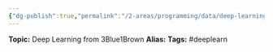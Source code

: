 ```yaml
---
{"dg-publish":true,"permalink":"/2-areas/programming/data/deep-learning-from-3-blue1-brown/","created":"2023-02-12T22:00:51.190+07:00","updated":"2025-09-02T23:21:30.990+07:00"}
---
```


**Topic:** Deep Learning from 3Blue1Brown
**Alias:**
**Tags:** #deeplearn 
